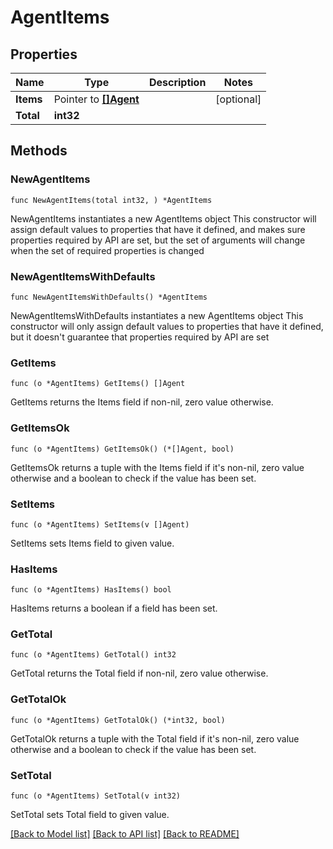 # AgentItems

## Properties

Name | Type | Description | Notes
------------ | ------------- | ------------- | -------------
**Items** | Pointer to [**[]Agent**](Agent.md) |  | [optional]
**Total** | **int32** |  |

## Methods

### NewAgentItems

`func NewAgentItems(total int32, ) *AgentItems`

NewAgentItems instantiates a new AgentItems object
This constructor will assign default values to properties that have it defined,
and makes sure properties required by API are set, but the set of arguments
will change when the set of required properties is changed

### NewAgentItemsWithDefaults

`func NewAgentItemsWithDefaults() *AgentItems`

NewAgentItemsWithDefaults instantiates a new AgentItems object
This constructor will only assign default values to properties that have it defined,
but it doesn't guarantee that properties required by API are set

### GetItems

`func (o *AgentItems) GetItems() []Agent`

GetItems returns the Items field if non-nil, zero value otherwise.

### GetItemsOk

`func (o *AgentItems) GetItemsOk() (*[]Agent, bool)`

GetItemsOk returns a tuple with the Items field if it's non-nil, zero value otherwise
and a boolean to check if the value has been set.

### SetItems

`func (o *AgentItems) SetItems(v []Agent)`

SetItems sets Items field to given value.

### HasItems

`func (o *AgentItems) HasItems() bool`

HasItems returns a boolean if a field has been set.

### GetTotal

`func (o *AgentItems) GetTotal() int32`

GetTotal returns the Total field if non-nil, zero value otherwise.

### GetTotalOk

`func (o *AgentItems) GetTotalOk() (*int32, bool)`

GetTotalOk returns a tuple with the Total field if it's non-nil, zero value otherwise
and a boolean to check if the value has been set.

### SetTotal

`func (o *AgentItems) SetTotal(v int32)`

SetTotal sets Total field to given value.

[[Back to Model list]](../README.md#documentation-for-models) [[Back to API list]](../README.md#documentation-for-api-endpoints) [[Back to README]](../README.md)
